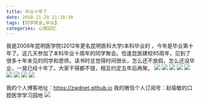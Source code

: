 ```yaml
---
title: 毕业十年了
date: 2018-11-20 11:18:30
tags: [同学聚会,毕业]
categories: 心情回忆
---
```

我是2008年昆明医学院(2012年更名昆明医科大学)本科毕业的 ，今年是毕业第十年了。这几天参加了本科毕业十周年的同学聚会。恰逢昆医建校85周年，见到了很多十年未见的同学和恩师。读书时总觉得时间很长，怎么还不放假，怎么还没毕业，一晃已经十年了。大家干得都不错，相互约定五年后再聚。
![](https://zymblog-1258069789.cos.ap-chengdu.myqcloud.com/blog0042-bysn/01.jpg)
![](https://zymblog-1258069789.cos.ap-chengdu.myqcloud.com/blog0042-bysn/02.jpg)
![](https://zymblog-1258069789.cos.ap-chengdu.myqcloud.com/blog0042-bysn/03.jpg)
![](https://zymblog-1258069789.cos.ap-chengdu.myqcloud.com/blog0042-bysn/04.jpg)
![](https://zymblog-1258069789.cos.ap-chengdu.myqcloud.com/blog0042-bysn/05.jpg)
![](https://zymblog-1258069789.cos.ap-chengdu.myqcloud.com/blog0042-bysn/06.jpg)
![](https://zymblog-1258069789.cos.ap-chengdu.myqcloud.com/blog0042-bysn/07.jpg)
![](https://zymblog-1258069789.cos.ap-chengdu.myqcloud.com/blog0042-bysn/08.jpg)
![](https://zymblog-1258069789.cos.ap-chengdu.myqcloud.com/blog0042-bysn/09.jpg)

我的个人博客地址：https://zwdnet.github.io
我的微信个人订阅号：赵瑜敏的口腔医学学习园地
![](https://zymblog-1258069789.cos.ap-chengdu.myqcloud.com/other/wx.jpg)


